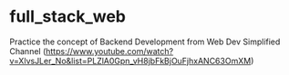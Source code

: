 # full_stack_web

Practice the concept of Backend Development from Web Dev Simplified Channel 
(https://www.youtube.com/watch?v=XlvsJLer_No&list=PLZlA0Gpn_vH8jbFkBjOuFjhxANC63OmXM)
